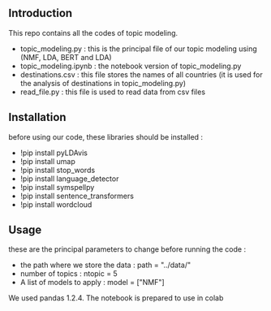 ## Introduction

This repo contains all the codes of topic modeling.

- topic_modeling.py : this is the principal file of our topic modeling using (NMF, LDA, BERT and LDA) 
- topic_modeling.ipynb : the notebook version of topic_modeling.py
- destinations.csv : this file stores the names of all countries (it is used for the analysis of destinations in topic_modeling.py)
- read_file.py : this file is used to read data from csv files

## Installation

before using our code, these libraries should be installed :

  - !pip install pyLDAvis
  - !pip install umap
  - !pip install stop_words
  - !pip install language_detector
  - !pip install symspellpy
  - !pip install sentence_transformers
  - !pip install wordcloud

## Usage
these are the principal parameters to change before running the code :

- the path where we store the data : path = "../data/"
- number of topics : ntopic = 5
- A list of models to apply : model = ["NMF"]

We used pandas 1.2.4.
The notebook is prepared to use in colab
